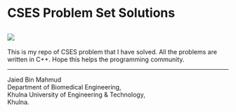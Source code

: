 # CSES Problem Set Solutions
![](https://cses.fi/logo.png?1)
---
This is my repo of CSES problem that I have solved. All the problems are written in C++. Hope this helps the programming community.

***

Jaied Bin Mahmud</br>
Department of Biomedical Engineering,</br>
Khulna University of Engineering & Technology,</br>
Khulna. 
